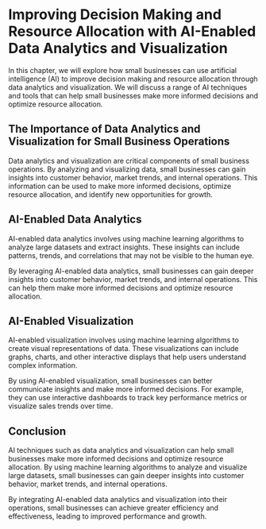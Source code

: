 Improving Decision Making and Resource Allocation with AI-Enabled Data Analytics and Visualization
=====================================================================================================================================================================================

In this chapter, we will explore how small businesses can use artificial intelligence (AI) to improve decision making and resource allocation through data analytics and visualization. We will discuss a range of AI techniques and tools that can help small businesses make more informed decisions and optimize resource allocation.

The Importance of Data Analytics and Visualization for Small Business Operations
--------------------------------------------------------------------------------

Data analytics and visualization are critical components of small business operations. By analyzing and visualizing data, small businesses can gain insights into customer behavior, market trends, and internal operations. This information can be used to make more informed decisions, optimize resource allocation, and identify new opportunities for growth.

AI-Enabled Data Analytics
-------------------------

AI-enabled data analytics involves using machine learning algorithms to analyze large datasets and extract insights. These insights can include patterns, trends, and correlations that may not be visible to the human eye.

By leveraging AI-enabled data analytics, small businesses can gain deeper insights into customer behavior, market trends, and internal operations. This can help them make more informed decisions and optimize resource allocation.

AI-Enabled Visualization
------------------------

AI-enabled visualization involves using machine learning algorithms to create visual representations of data. These visualizations can include graphs, charts, and other interactive displays that help users understand complex information.

By using AI-enabled visualization, small businesses can better communicate insights and make more informed decisions. For example, they can use interactive dashboards to track key performance metrics or visualize sales trends over time.

Conclusion
----------

AI techniques such as data analytics and visualization can help small businesses make more informed decisions and optimize resource allocation. By using machine learning algorithms to analyze and visualize large datasets, small businesses can gain deeper insights into customer behavior, market trends, and internal operations.

By integrating AI-enabled data analytics and visualization into their operations, small businesses can achieve greater efficiency and effectiveness, leading to improved performance and growth.
